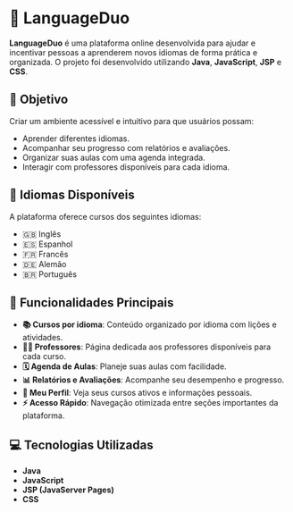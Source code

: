 # 🦫 LanguageDuo

**LanguageDuo** é uma plataforma online desenvolvida para ajudar e incentivar pessoas a aprenderem novos idiomas de forma prática e organizada. O projeto foi desenvolvido utilizando **Java**, **JavaScript**, **JSP** e **CSS**.

## 🎯 Objetivo

Criar um ambiente acessível e intuitivo para que usuários possam:
- Aprender diferentes idiomas.
- Acompanhar seu progresso com relatórios e avaliações.
- Organizar suas aulas com uma agenda integrada.
- Interagir com professores disponíveis para cada idioma.

## 🧠 Idiomas Disponíveis

A plataforma oferece cursos dos seguintes idiomas:
- 🇬🇧 Inglês  
- 🇪🇸 Espanhol  
- 🇫🇷 Francês  
- 🇩🇪 Alemão  
- 🇧🇷 Português  

## 🔑 Funcionalidades Principais

- **📚 Cursos por idioma**: Conteúdo organizado por idioma com lições e atividades.
- **👩‍🏫 Professores**: Página dedicada aos professores disponíveis para cada curso.
- **🗓️ Agenda de Aulas**: Planeje suas aulas com facilidade.
- **📊 Relatórios e Avaliações**: Acompanhe seu desempenho e progresso.
- **🙋 Meu Perfil**: Veja seus cursos ativos e informações pessoais.
- **⚡ Acesso Rápido**: Navegação otimizada entre seções importantes da plataforma.

## 💻 Tecnologias Utilizadas

- **Java**
- **JavaScript**
- **JSP (JavaServer Pages)**
- **CSS**



